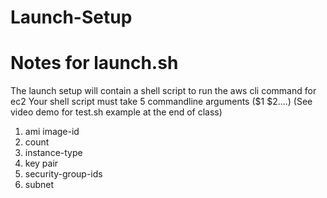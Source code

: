# Launch-Setup
# Notes for launch.sh

The launch setup will contain a shell script to run the aws cli command for ec2
Your shell script must take 5 commandline arguments ($1 $2....) (See video demo for test.sh example at the end of class)

1) ami image-id
2) count
3) instance-type
4) key pair
5) security-group-ids
6) subnet
